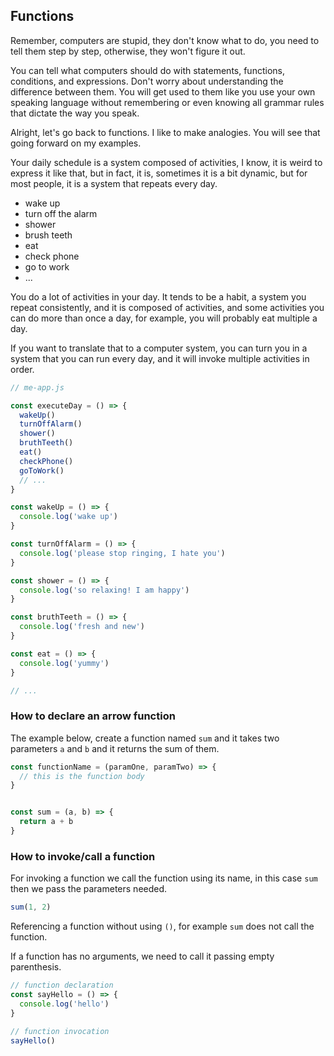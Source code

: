 ## Functions

Remember, computers are stupid, they don't know what to do, you need to tell them step by step, otherwise, they won't figure it out.

You can tell what computers should do with statements, functions, conditions, and expressions. Don't worry about understanding the difference between them. You will get used to them like you use your own speaking language without remembering or even knowing all grammar rules that dictate the way you speak. 

Alright, let's go back to functions. I like to make analogies. You will see that going forward on my examples. 

Your daily schedule is a system composed of activities, I know, it is weird to express it like that, but in fact, it is, sometimes it is a bit dynamic, but for most people, it is a system that repeats every day.

* wake up
* turn off the alarm
* shower
* brush teeth 
* eat
* check phone
* go to work
* ... 

You do a lot of activities in your day. It tends to be a habit, a system you repeat consistently, and it is composed of activities, and some activities you can do more than once a day, for example, you will probably eat multiple a day.

If you want to translate that to a computer system, you can turn you in a system that you can run every day, and it will invoke multiple activities in order.

```javascript
// me-app.js

const executeDay = () => {
  wakeUp()
  turnOffAlarm()
  shower()
  bruthTeeth()
  eat()
  checkPhone()
  goToWork()
  // ...
}

const wakeUp = () => {
  console.log('wake up')
}

const turnOffAlarm = () => {
  console.log('please stop ringing, I hate you')
}

const shower = () => {
  console.log('so relaxing! I am happy')
}

const bruthTeeth = () => {
  console.log('fresh and new')
}

const eat = () => {
  console.log('yummy')
}

// ... 
```



### How to declare an arrow function

The example below, create a function named `sum` and it takes two parameters `a` and `b` and it returns the sum of them.

```javascript
const functionName = (paramOne, paramTwo) => {
  // this is the function body
}


const sum = (a, b) => {
  return a + b
}
```

### How to invoke/call a function

For invoking a function we call the function using its name, in this case `sum` then we pass the parameters needed.

```javascript
sum(1, 2)
```

Referencing a function without using `()`, for example `sum` does not call the function.

If a function has no arguments, we need to call it passing empty parenthesis.


```javascript
// function declaration
const sayHello = () => {
  console.log('hello')
}

// function invocation
sayHello()
```

